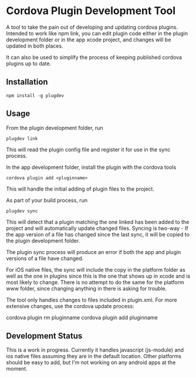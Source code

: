 # Cordova Plugin Development Tool

A tool to take the pain out of developing and updating cordova plugins. Intended to work like npm link, you can edit plugin code either in the plugin development folder or in the app xcode project, and changes will be updated in both places.

It can also be used to simplify the process of keeping published cordova plugins up to date.

## Installation

    npm install -g plugdev

## Usage

From the plugin development folder, run

    plugdev link

This will read the plugin config file and register it for use in the sync process.

In the app development folder, install the plugin with the cordova tools

    cordova plugin add <pluginname>

This will handle the initial adding of plugin files to the project. 

As part of your build process, run 

    plugdev sync

This will detect that a plugin matching the one linked has been added to the project and will automatically update changed files. Syncing is two-way - If the app version of a file has changed since the last sync, it will be copied to the plugin development folder.

The plugin sync process will produce an error if both the app and plugin versions of a file have changed.

For iOS native files, the sync will include the copy in the platform folder as well as the one in plugins since this is the one that shows up in xcode and is most likely to change. There is no attempt to do the same for the platform www folder, since changing anything in there is asking for trouble.

The tool only handles changes to files included in plugin.xml. For more extensive changes, use the cordova update process:

cordova plugin rm pluginname
cordova plugin add pluginname

## Development Status

This is a work in progress. Currently it handles javascript (js-module) and ios native files assuming they are in the default location. Other platforms should be easy to add, but I'm not working on any android apps at the moment.

